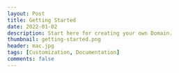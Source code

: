 ```yaml
---
layout: Post
title: Getting Started
date: 2022-01-02
description: Start here for creating your own Domain.
thumbnail: getting-started.png
header: mac.jpg
tags: [Customization, Documentation]
comments: false
---
```

